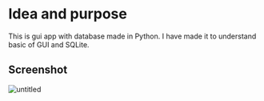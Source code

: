 # Idea and purpose
This is gui app with database made in Python. I have made it to understand basic of GUI and SQLite.
## Screenshot
![untitled](https://user-images.githubusercontent.com/32365708/44850386-569f0c00-ac5d-11e8-97b7-bfd11f009736.png)
